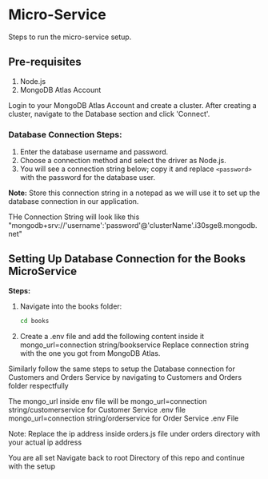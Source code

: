 # Micro-Service

Steps to run the micro-service setup.

## Pre-requisites

1. Node.js
2. MongoDB Atlas Account

Login to your MongoDB Atlas Account and create a cluster. After creating a cluster, navigate to the Database section and click 'Connect'.

### Database Connection Steps:

1. Enter the database username and password.
2. Choose a connection method and select the driver as Node.js.
3. You will see a connection string below; copy it and replace `<password>` with the password for the database user.

**Note:** Store this connection string in a notepad as we will use it to set up the database connection in our application.

THe Connection String will look like this "mongodb+srv://'username':'password'@'clusterName'.i30sge8.mongodb.net"

## Setting Up Database Connection for the Books MicroService

**Steps:**

1. Navigate into the books folder:
   ```bash
   cd books

2. Create a .env file and add the following content inside it
mongo_url=connection string/bookservice
Replace connection string  with the one you got from MongoDB Atlas.

Similarly follow the same steps to setup the Database connection for Customers and Orders Service by navigating to Customers and Orders folder respectfully

The mongo_url inside env file will be
mongo_url=connection string/customerservice for Customer Service .env file
mongo_url=connection string/orderservice   for  Order Service .env File

Note: Replace the ip address inside orders.js file under orders directory with your actual ip address

<p>You are all set Navigate back to root Directory of this repo and continue with the setup</p>
